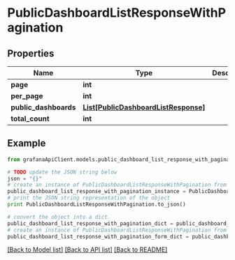 # PublicDashboardListResponseWithPagination


## Properties
Name | Type | Description | Notes
------------ | ------------- | ------------- | -------------
**page** | **int** |  | [optional] 
**per_page** | **int** |  | [optional] 
**public_dashboards** | [**List[PublicDashboardListResponse]**](PublicDashboardListResponse.md) |  | [optional] 
**total_count** | **int** |  | [optional] 

## Example

```python
from grafanaApiClient.models.public_dashboard_list_response_with_pagination import PublicDashboardListResponseWithPagination

# TODO update the JSON string below
json = "{}"
# create an instance of PublicDashboardListResponseWithPagination from a JSON string
public_dashboard_list_response_with_pagination_instance = PublicDashboardListResponseWithPagination.from_json(json)
# print the JSON string representation of the object
print PublicDashboardListResponseWithPagination.to_json()

# convert the object into a dict
public_dashboard_list_response_with_pagination_dict = public_dashboard_list_response_with_pagination_instance.to_dict()
# create an instance of PublicDashboardListResponseWithPagination from a dict
public_dashboard_list_response_with_pagination_form_dict = public_dashboard_list_response_with_pagination.from_dict(public_dashboard_list_response_with_pagination_dict)
```
[[Back to Model list]](../README.md#documentation-for-models) [[Back to API list]](../README.md#documentation-for-api-endpoints) [[Back to README]](../README.md)


